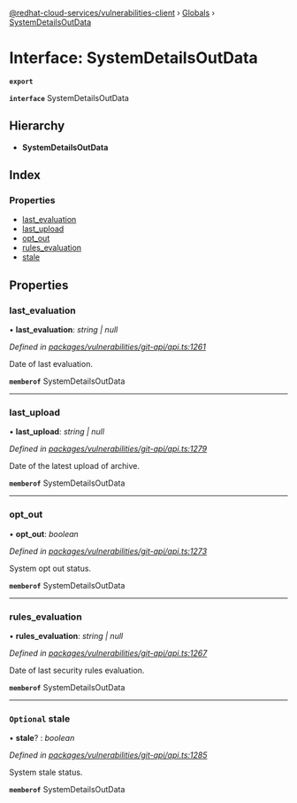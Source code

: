 [@redhat-cloud-services/vulnerabilities-client](../README.md) › [Globals](../globals.md) › [SystemDetailsOutData](systemdetailsoutdata.md)

# Interface: SystemDetailsOutData

**`export`** 

**`interface`** SystemDetailsOutData

## Hierarchy

* **SystemDetailsOutData**

## Index

### Properties

* [last_evaluation](systemdetailsoutdata.md#last_evaluation)
* [last_upload](systemdetailsoutdata.md#last_upload)
* [opt_out](systemdetailsoutdata.md#opt_out)
* [rules_evaluation](systemdetailsoutdata.md#rules_evaluation)
* [stale](systemdetailsoutdata.md#optional-stale)

## Properties

###  last_evaluation

• **last_evaluation**: *string | null*

*Defined in [packages/vulnerabilities/git-api/api.ts:1261](https://github.com/RedHatInsights/javascript-clients/blob/master/packages/vulnerabilities/git-api/api.ts#L1261)*

Date of last evaluation.

**`memberof`** SystemDetailsOutData

___

###  last_upload

• **last_upload**: *string | null*

*Defined in [packages/vulnerabilities/git-api/api.ts:1279](https://github.com/RedHatInsights/javascript-clients/blob/master/packages/vulnerabilities/git-api/api.ts#L1279)*

Date of the latest upload of archive.

**`memberof`** SystemDetailsOutData

___

###  opt_out

• **opt_out**: *boolean*

*Defined in [packages/vulnerabilities/git-api/api.ts:1273](https://github.com/RedHatInsights/javascript-clients/blob/master/packages/vulnerabilities/git-api/api.ts#L1273)*

System opt out status.

**`memberof`** SystemDetailsOutData

___

###  rules_evaluation

• **rules_evaluation**: *string | null*

*Defined in [packages/vulnerabilities/git-api/api.ts:1267](https://github.com/RedHatInsights/javascript-clients/blob/master/packages/vulnerabilities/git-api/api.ts#L1267)*

Date of last security rules evaluation.

**`memberof`** SystemDetailsOutData

___

### `Optional` stale

• **stale**? : *boolean*

*Defined in [packages/vulnerabilities/git-api/api.ts:1285](https://github.com/RedHatInsights/javascript-clients/blob/master/packages/vulnerabilities/git-api/api.ts#L1285)*

System stale status.

**`memberof`** SystemDetailsOutData

